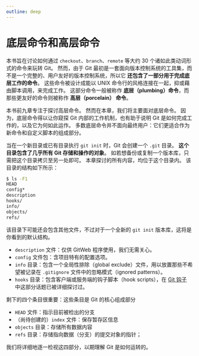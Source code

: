 ```yaml
---
outline: deep
---
```


# 底层命令和高层命令

本书旨在讨论如何通过 `checkout`、`branch`、`remote` 等大约 30 个诸如此类动词形式的命令来玩转 Git。 然而，由于 Git 最初是一套面向版本控制系统的工具集，而不是一个完整的、用户友好的版本控制系统，所以它 **还包含了一部分用于完成底层工作的命令**。 这些命令被设计成能以 UNIX 命令行的风格连接在一起，抑或藉由脚本调用，来完成工作。 这部分命令一般被称作 **底层（plumbing）命令**，而那些更友好的命令则被称作 **高层（porcelain） 命令**。

本书前九章专注于探讨高层命令。 然而在本章，我们将主要面对底层命令。 因为，底层命令得以让你窥探 Git 内部的工作机制，也有助于说明 Git 是如何完成工作的，以及它为何如此运作。 多数底层命令并不面向最终用户：它们更适合作为新命令和自定义脚本的组成部分。

当在一个新目录或已有目录执行 `git init`  时，Git 会创建一个 `.git` 目录。 **这个目录包含了几乎所有 Git 存储和操作的对象**。 如若想备份或复制一个版本库，只需把这个目录拷贝至另一处即可。 本章探讨的所有内容，均位于这个目录内。 该目录的结构如下所示：

```bash
$ ls -F1
HEAD
config*
description
hooks/
info/
objects/
refs/
```

该目录下可能还会包含其他文件，不过对于一个全新的 `git init`  版本库，这将是你看到的默认结构。

- `description` 文件：仅供 GitWeb 程序使用，我们无需关心。
- `config` 文件包：含项目特有的配置选项。
- `info` 目录：包含一个全局性排除（global exclude）文件，用以放置那些不希望被记录在 `.gitignore` 文件中的忽略模式（ignored patterns）。
- `hooks` 目录：包含客户端或服务端的钩子脚本（hook scripts），在 [Git 钩子](../08/03.md) 中这部分话题已被详细探讨过。

剩下的四个条目很重要：这些条目是 Git 的核心组成部分

- `HEAD` 文件：指示目前被检出的分支
- （尚待创建的）`index` 文件：保存暂存区信息
- `objects` 目录：存储所有数据内容
- `refs` 目录：存储指向数据（分支）的提交对象的指针；

我们将详细地逐一检视这四部分，以期理解 Git 是如何运转的。
